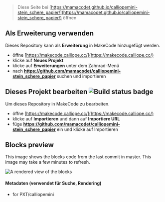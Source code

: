 
> Diese Seite bei [https://mamacodet.github.io/calliopemini-stein_schere_papier/](https://mamacodet.github.io/calliopemini-stein_schere_papier/) öffnen

## Als Erweiterung verwenden

Dieses Repository kann als **Erweiterung** in MakeCode hinzugefügt werden.

* öffne [https://makecode.calliope.cc/](https://makecode.calliope.cc/)
* klicke auf **Neues Projekt**
* klicke auf **Erweiterungen** unter dem Zahnrad-Menü
* nach **https://github.com/mamacodet/calliopemini-stein_schere_papier** suchen und importieren

## Dieses Projekt bearbeiten ![Build status badge](https://github.com/mamacodet/calliopemini-stein_schere_papier/workflows/MakeCode/badge.svg)

Um dieses Repository in MakeCode zu bearbeiten.

* öffne [https://makecode.calliope.cc/](https://makecode.calliope.cc/)
* klicke auf **Importieren** und dann auf **Importiere URL**
* füge **https://github.com/mamacodet/calliopemini-stein_schere_papier** ein und klicke auf Importieren

## Blocks preview

This image shows the blocks code from the last commit in master.
This image may take a few minutes to refresh.

![A rendered view of the blocks](https://github.com/mamacodet/calliopemini-stein_schere_papier/raw/master/.github/makecode/blocks.png)

#### Metadaten (verwendet für Suche, Rendering)

* for PXT/calliopemini
<script src="https://makecode.com/gh-pages-embed.js"></script><script>makeCodeRender("{{ site.makecode.home_url }}", "{{ site.github.owner_name }}/{{ site.github.repository_name }}");</script>
